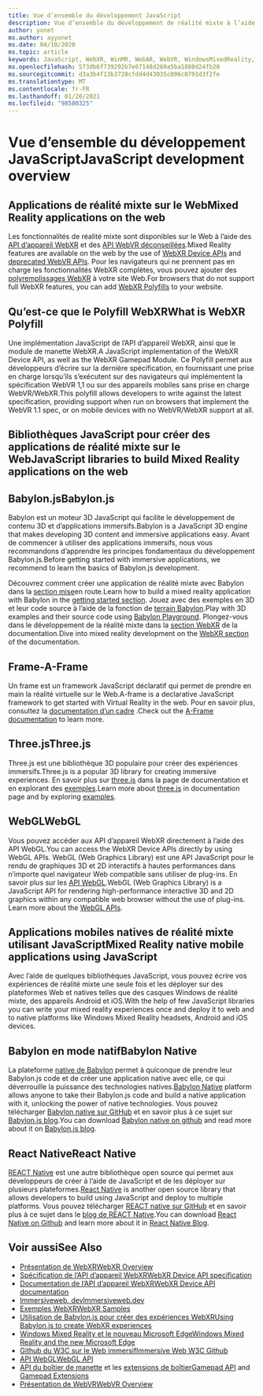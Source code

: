 ```yaml
---
title: Vue d’ensemble du développement JavaScript
description: Vue d’ensemble du développement de réalité mixte à l’aide de JavaScript pour les casques immersifs Web, mobiles et Windows.
author: yonet
ms.author: ayyonet
ms.date: 04/10/2020
ms.topic: article
keywords: JavaScript, WebXR, WinMR, WebAR, WebVR, WindowsMixedReality, HoloLens, Windows Mixed Reality, Web VR, Web XR, Web Mr, Web AR, 360, 360 Video, 360 vidéos, 360 photo, 360 photos, 360 content, Web immersif, immersif-Web, IW, immersiveweb
ms.openlocfilehash: 573db6f739292b7e67148d260a5ba1880d24fb20
ms.sourcegitcommit: d3a3b4f13b3728cfdd4d43035c806c0791d3f2fe
ms.translationtype: MT
ms.contentlocale: fr-FR
ms.lasthandoff: 01/20/2021
ms.locfileid: "98580325"
---
```

# <a name="javascript-development-overview"></a><span data-ttu-id="3b533-104">Vue d’ensemble du développement JavaScript</span><span class="sxs-lookup"><span data-stu-id="3b533-104">JavaScript development overview</span></span>

## <a name="mixed-reality-applications-on-the-web"></a><span data-ttu-id="3b533-105">Applications de réalité mixte sur le Web</span><span class="sxs-lookup"><span data-stu-id="3b533-105">Mixed Reality applications on the web</span></span>

<span data-ttu-id="3b533-106">Les fonctionnalités de réalité mixte sont disponibles sur le Web à l’aide des [API d’appareil WebXR](https://developer.mozilla.org/en-US/docs/Web/API/WebXR_Device_API) et des [API WebVR déconseillées](webxr-overview.md).</span><span class="sxs-lookup"><span data-stu-id="3b533-106">Mixed Reality features are available on the web by the use of [WebXR Device APIs](https://developer.mozilla.org/en-US/docs/Web/API/WebXR_Device_API) and [deprecated WebVR APIs](webxr-overview.md).</span></span> <span data-ttu-id="3b533-107">Pour les navigateurs qui ne prennent pas en charge les fonctionnalités WebXR complètes, vous pouvez ajouter des [polyremplissages WebXR](https://github.com/immersive-web/webxr-polyfill) à votre site Web.</span><span class="sxs-lookup"><span data-stu-id="3b533-107">For browsers that do not support full WebXR features, you can add [WebXR Polyfills](https://github.com/immersive-web/webxr-polyfill) to your website.</span></span>

## <a name="what-is-webxr-polyfill"></a><span data-ttu-id="3b533-108">Qu’est-ce que le Polyfill WebXR</span><span class="sxs-lookup"><span data-stu-id="3b533-108">What is WebXR Polyfill</span></span>

<span data-ttu-id="3b533-109">Une implémentation JavaScript de l’API d’appareil WebXR, ainsi que le module de manette WebXR.</span><span class="sxs-lookup"><span data-stu-id="3b533-109">A JavaScript implementation of the WebXR Device API, as well as the WebXR Gamepad Module.</span></span> <span data-ttu-id="3b533-110">Ce Polyfill permet aux développeurs d’écrire sur la dernière spécification, en fournissant une prise en charge lorsqu’ils s’exécutent sur des navigateurs qui implémentent la spécification WebVR 1,1 ou sur des appareils mobiles sans prise en charge WebVR/WebXR.</span><span class="sxs-lookup"><span data-stu-id="3b533-110">This polyfill allows developers to write against the latest specification, providing support when run on browsers that implement the WebVR 1.1 spec, or on mobile devices with no WebVR/WebXR support at all.</span></span>

## <a name="javascript-libraries-to-build-mixed-reality-applications-on-the-web"></a><span data-ttu-id="3b533-111">Bibliothèques JavaScript pour créer des applications de réalité mixte sur le Web</span><span class="sxs-lookup"><span data-stu-id="3b533-111">JavaScript libraries to build Mixed Reality applications on the web</span></span>

## <a name="babylonjs"></a><span data-ttu-id="3b533-112">Babylon.js</span><span class="sxs-lookup"><span data-stu-id="3b533-112">Babylon.js</span></span>

<span data-ttu-id="3b533-113">Babylon est un moteur 3D JavaScript qui facilite le développement de contenu 3D et d’applications immersifs.</span><span class="sxs-lookup"><span data-stu-id="3b533-113">Babylon is a JavaScript 3D engine that makes developing 3D content and immersive applications easy.</span></span> <span data-ttu-id="3b533-114">Avant de commencer à utiliser des applications immersifs, nous vous recommandons d’apprendre les principes fondamentaux du développement Babylon.js.</span><span class="sxs-lookup"><span data-stu-id="3b533-114">Before getting started with immersive applications, we recommend to learn the basics of Babylon.js development.</span></span>

<span data-ttu-id="3b533-115">Découvrez comment créer une application de réalité mixte avec Babylon dans la [section mise](https://doc.babylonjs.com/)en route.</span><span class="sxs-lookup"><span data-stu-id="3b533-115">Learn how to build a mixed reality application with Babylon in the [getting started section](https://doc.babylonjs.com/).</span></span> <span data-ttu-id="3b533-116">Jouez avec des exemples en 3D et leur code source à l’aide de la fonction de [terrain Babylon](https://doc.babylonjs.com/examples/).</span><span class="sxs-lookup"><span data-stu-id="3b533-116">Play with 3D examples and their source code using [Babylon Playground](https://doc.babylonjs.com/examples/).</span></span> <span data-ttu-id="3b533-117">Plongez-vous dans le développement de la réalité mixte dans la [section WebXR](https://doc.babylonjs.com/how_to/introduction_to_webxr) de la documentation.</span><span class="sxs-lookup"><span data-stu-id="3b533-117">Dive into mixed reality development on the [WebXR section](https://doc.babylonjs.com/how_to/introduction_to_webxr) of the documentation.</span></span> 

## <a name="a-frame"></a><span data-ttu-id="3b533-118">Frame-</span><span class="sxs-lookup"><span data-stu-id="3b533-118">A-Frame</span></span>

<span data-ttu-id="3b533-119">Un frame est un framework JavaScript déclaratif qui permet de prendre en main la réalité virtuelle sur le Web.</span><span class="sxs-lookup"><span data-stu-id="3b533-119">A-frame is a declarative JavaScript framework to get started with Virtual Reality in the web.</span></span> <span data-ttu-id="3b533-120">Pour en savoir plus, consultez la [documentation d’un cadre](https://aframe.io/) .</span><span class="sxs-lookup"><span data-stu-id="3b533-120">Check out the [A-Frame documentation](https://aframe.io/) to learn more.</span></span>

## <a name="threejs"></a><span data-ttu-id="3b533-121">Three.js</span><span class="sxs-lookup"><span data-stu-id="3b533-121">Three.js</span></span>

<span data-ttu-id="3b533-122">Three.js est une bibliothèque 3D populaire pour créer des expériences immersifs.</span><span class="sxs-lookup"><span data-stu-id="3b533-122">Three.js is a popular 3D library for creating immersive experiences.</span></span> <span data-ttu-id="3b533-123">En savoir plus sur [three.js](https://threejs.org/docs/index.html#manual/en/introduction/Creating-a-scene) dans la page de documentation et en explorant des [exemples](https://threejs.org/examples/#webgl_animation_cloth).</span><span class="sxs-lookup"><span data-stu-id="3b533-123">Learn more about [three.js](https://threejs.org/docs/index.html#manual/en/introduction/Creating-a-scene) in documentation page and by exploring [examples](https://threejs.org/examples/#webgl_animation_cloth).</span></span>

## <a name="webgl"></a><span data-ttu-id="3b533-124">WebGL</span><span class="sxs-lookup"><span data-stu-id="3b533-124">WebGL</span></span>

<span data-ttu-id="3b533-125">Vous pouvez accéder aux API d’appareil WebXR directement à l’aide des API WebGL.</span><span class="sxs-lookup"><span data-stu-id="3b533-125">You can access the WebXR Device APIs directly by using WebGL APIs.</span></span> <span data-ttu-id="3b533-126">WebGL (Web Graphics Library) est une API JavaScript pour le rendu de graphiques 3D et 2D interactifs à hautes performances dans n’importe quel navigateur Web compatible sans utiliser de plug-ins. En savoir plus sur les [API WebGL](https://developer.mozilla.org/en-US/docs/Web/API/WebGL_API).</span><span class="sxs-lookup"><span data-stu-id="3b533-126">WebGL (Web Graphics Library) is a JavaScript API for rendering high-performance interactive 3D and 2D graphics within any compatible web browser without the use of plug-ins. Learn more about the [WebGL APIs](https://developer.mozilla.org/en-US/docs/Web/API/WebGL_API).</span></span>

## <a name="mixed-reality-native-mobile-applications-using-javascript"></a><span data-ttu-id="3b533-127">Applications mobiles natives de réalité mixte utilisant JavaScript</span><span class="sxs-lookup"><span data-stu-id="3b533-127">Mixed Reality native mobile applications using JavaScript</span></span>

<span data-ttu-id="3b533-128">Avec l’aide de quelques bibliothèques JavaScript, vous pouvez écrire vos expériences de réalité mixte une seule fois et les déployer sur des plateformes Web et natives telles que des casques Windows de réalité mixte, des appareils Android et iOS.</span><span class="sxs-lookup"><span data-stu-id="3b533-128">With the help of few JavaScript libraries you can write your mixed reality experiences once and deploy it to web and to native platforms like Windows Mixed Reality headsets, Android and iOS devices.</span></span>

## <a name="babylon-native"></a><span data-ttu-id="3b533-129">Babylon en mode natif</span><span class="sxs-lookup"><span data-stu-id="3b533-129">Babylon Native</span></span>

<span data-ttu-id="3b533-130">La plateforme [native de Babylon](https://www.babylonjs.com/native/) permet à quiconque de prendre leur Babylon.js code et de créer une application native avec elle, ce qui déverrouille la puissance des technologies natives.</span><span class="sxs-lookup"><span data-stu-id="3b533-130">[Babylon Native](https://www.babylonjs.com/native/) platform allows anyone to take their Babylon.js code and build a native application with it, unlocking the power of native technologies.</span></span> <span data-ttu-id="3b533-131">Vous pouvez télécharger [Babylon native sur GitHub](https://github.com/BabylonJS/BabylonNative) et en savoir plus à ce sujet sur [Babylon.js blog](https://medium.com/@babylonjs/babylon-native-821f1694fffc).</span><span class="sxs-lookup"><span data-stu-id="3b533-131">You can download [Babylon native on github](https://github.com/BabylonJS/BabylonNative) and read more about it on [Babylon.js blog](https://medium.com/@babylonjs/babylon-native-821f1694fffc).</span></span>

## <a name="react-native"></a><span data-ttu-id="3b533-132">React Native</span><span class="sxs-lookup"><span data-stu-id="3b533-132">React Native</span></span>

<span data-ttu-id="3b533-133">[REACT Native](https://reactnative.dev/) est une autre bibliothèque open source qui permet aux développeurs de créer à l’aide de JavaScript et de les déployer sur plusieurs plateformes.</span><span class="sxs-lookup"><span data-stu-id="3b533-133">[React Native](https://reactnative.dev/) is another open source library that allows developers to build using JavaScript and deploy to multiple platforms.</span></span> <span data-ttu-id="3b533-134">Vous pouvez télécharger [REACT native sur GitHub](https://github.com/facebook/react-native) et en savoir plus à ce sujet dans le [blog de REACT Native](https://reactnative.dev/blog/).</span><span class="sxs-lookup"><span data-stu-id="3b533-134">You can download [React Native on Github](https://github.com/facebook/react-native) and learn more about it in [React Native Blog](https://reactnative.dev/blog/).</span></span>

## <a name="see-also"></a><span data-ttu-id="3b533-135">Voir aussi</span><span class="sxs-lookup"><span data-stu-id="3b533-135">See Also</span></span>

* [<span data-ttu-id="3b533-136">Présentation de WebXR</span><span class="sxs-lookup"><span data-stu-id="3b533-136">WebXR Overview</span></span>](webxr-overview.md)
* [<span data-ttu-id="3b533-137">Spécification de l’API d’appareil WebXR</span><span class="sxs-lookup"><span data-stu-id="3b533-137">WebXR Device API specification</span></span>](https://immersive-web.github.io/webxr/)
* [<span data-ttu-id="3b533-138">Documentation de l’API d’appareil WebXR</span><span class="sxs-lookup"><span data-stu-id="3b533-138">WebXR Device API documentation</span></span>](https://developer.mozilla.org/en-US/docs/Web/API/WebXR_Device_API)
* [<span data-ttu-id="3b533-139">Immersiveweb. dev</span><span class="sxs-lookup"><span data-stu-id="3b533-139">Immersiveweb.dev</span></span>](https://immersiveweb.dev/)
* [<span data-ttu-id="3b533-140">Exemples WebXR</span><span class="sxs-lookup"><span data-stu-id="3b533-140">WebXR Samples</span></span>](https://immersive-web.github.io/webxr-samples/)
* [<span data-ttu-id="3b533-141">Utilisation de Babylon.js pour créer des expériences WebXR</span><span class="sxs-lookup"><span data-stu-id="3b533-141">Using Babylon.js to create WebXR experiences</span></span>](https://doc.babylonjs.com/how_to/introduction_to_webxr)
* [<span data-ttu-id="3b533-142">Windows Mixed Reality et le nouveau Microsoft Edge</span><span class="sxs-lookup"><span data-stu-id="3b533-142">Windows Mixed Reality and the new Microsoft Edge</span></span>](/windows/mixed-reality/new-microsoft-edge#introducing-the-new-microsoft-edge)
* [<span data-ttu-id="3b533-143">Github du W3C sur le Web immersif</span><span class="sxs-lookup"><span data-stu-id="3b533-143">Immersive Web W3C Github</span></span>](https://github.com/immersive-web)
* <span data-ttu-id="3b533-144">[API WebGL](/previous-versions/windows/internet-explorer/ie-developer/dev-guides/bg182648(v=vs.85))</span><span class="sxs-lookup"><span data-stu-id="3b533-144">[WebGL API](/previous-versions/windows/internet-explorer/ie-developer/dev-guides/bg182648(v=vs.85))</span></span>
* <span data-ttu-id="3b533-145">[API du boîtier de manette](https://msdn.microsoft.com/library/dn743630(v=vs.85).aspx) et les [extensions de boîtier](https://w3c.github.io/gamepad/extensions.html)</span><span class="sxs-lookup"><span data-stu-id="3b533-145">[Gamepad API](https://msdn.microsoft.com/library/dn743630(v=vs.85).aspx) and [Gamepad Extensions](https://w3c.github.io/gamepad/extensions.html)</span></span>
* [<span data-ttu-id="3b533-146">Présentation de WebVR</span><span class="sxs-lookup"><span data-stu-id="3b533-146">WebVR Overview</span></span>](webvr-overview.md)